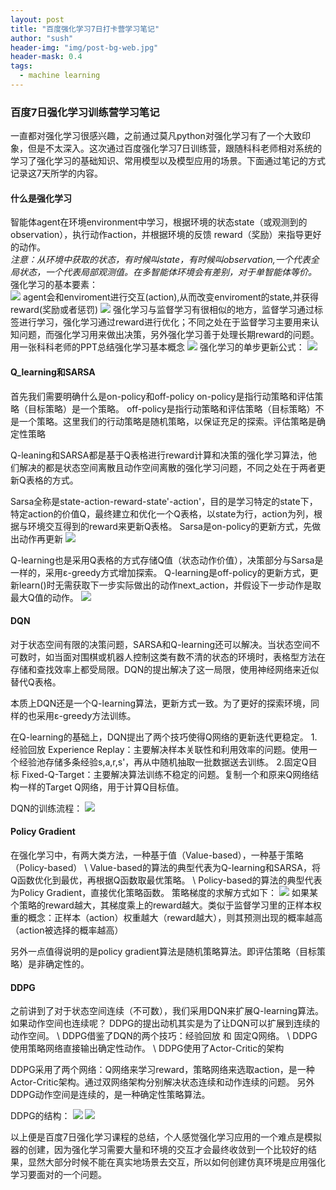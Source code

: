 ```yaml
---
layout: post
title: "百度强化学习7日打卡营学习笔记"
author: "sush"
header-img: "img/post-bg-web.jpg"
header-mask: 0.4
tags:
  - machine learning
---
```

### **百度7日强化学习训练营学习笔记**
一直都对强化学习很感兴趣，之前通过莫凡python对强化学习有了一个大致印象，但是不太深入。这次通过百度强化学习7日训练营，跟随科科老师相对系统的学习了强化学习的基础知识、常用模型以及模型应用的场景。下面通过笔记的方式记录这7天所学的内容。  

#### 什么是强化学习
智能体agent在环境environment中学习，根据环境的状态state（或观测到的observation），执行动作action，并根据环境的反馈 reward（奖励）来指导更好的动作。  
*注意：从环境中获取的状态，有时候叫state，有时候叫observation,一个代表全局状态，一个代表局部观测值。在多智能体环境会有差别，对于单智能体等价。*  
强化学习的基本要素：  
<img src="/blog/img/in-post/reforce_1.png">
agent会和enviroment进行交互(action),从而改变enviroment的state,并获得reward(奖励或者惩罚)
<img src="/blog/img/in-post/reforce_learning.png">
强化学习与监督学习有很相似的地方，监督学习通过标签进行学习，强化学习通过reward进行优化；不同之处在于监督学习主要用来认知问题，而强化学习用来做出决策，另外强化学习善于处理长期reward的问题。  
用一张科科老师的PPT总结强化学习基本概念
<img src="/blog/img/in-post/reforce_2.png">
强化学习的单步更新公式：
<img src="/blog/img/in-post/TD_update.png">


#### Q_learning和SARSA
首先我们需要明确什么是on-policy和off-policy
on-policy是指行动策略和评估策略（目标策略）是一个策略。
off-policy是指行动策略和评估策略（目标策略）不是一个策略。这里我们的行动策略是随机策略，以保证充足的探索。评估策略是确定性策略

Q-leaning和SARSA都是基于Q表格进行reward计算和决策的强化学习算法，他们解决的都是状态空间离散且动作空间离散的强化学习问题，不同之处在于两者更新Q表格的方式。

Sarsa全称是state-action-reward-state'-action'，目的是学习特定的state下，特定action的价值Q，最终建立和优化一个Q表格，以state为行，action为列，根据与环境交互得到的reward来更新Q表格。
Sarsa是on-policy的更新方式，先做出动作再更新
<img src="/blog/img/in-post/sarsa_update_function.png">

Q-learning也是采用Q表格的方式存储Q值（状态动作价值），决策部分与Sarsa是一样的，采用ε-greedy方式增加探索。
Q-learning是off-policy的更新方式，更新learn()时无需获取下一步实际做出的动作next_action，并假设下一步动作是取最大Q值的动作。
<img src="/blog/img/in-post/Q-learning-function.png">

#### DQN
对于状态空间有限的决策问题，SARSA和Q-learning还可以解决。当状态空间不可数时，如当面对围棋或机器人控制这类有数不清的状态的环境时，表格型方法在存储和查找效率上都受局限。DQN的提出解决了这一局限，使用神经网络来近似替代Q表格。

本质上DQN还是一个Q-learning算法，更新方式一致。为了更好的探索环境，同样的也采用ε-greedy方法训练。

在Q-learning的基础上，DQN提出了两个技巧使得Q网络的更新迭代更稳定。
1.经验回放 Experience Replay：主要解决样本关联性和利用效率的问题。使用一个经验池存储多条经验s,a,r,s'，再从中随机抽取一批数据送去训练。
2.固定Q目标 Fixed-Q-Target：主要解决算法训练不稳定的问题。复制一个和原来Q网络结构一样的Target Q网络，用于计算Q目标值。

DQN的训练流程：
<img src="/blog/img/in-post/DQN.png">


#### Policy Gradient
在强化学习中，有两大类方法，一种基于值（Value-based），一种基于策略（Policy-based）
\ Value-based的算法的典型代表为Q-learning和SARSA，将Q函数优化到最优，再根据Q函数取最优策略。
\ Policy-based的算法的典型代表为Policy Gradient，直接优化策略函数。
策略梯度的求解方式如下：
<img src="/blog/img/in-post/DQN.png">
如果某个策略的reward越大，其梯度乘上的reward越大。类似于监督学习里的正样本权重的概念：正样本（action）权重越大（reward越大），则其预测出现的概率越高（action被选择的概率越高）

另外一点值得说明的是policy gradient算法是随机策略算法。即评估策略（目标策略）是非确定性的。

#### DDPG
之前讲到了对于状态空间连续（不可数），我们采用DQN来扩展Q-learning算法。如果动作空间也连续呢？
DDPG的提出动机其实是为了让DQN可以扩展到连续的动作空间。
\ DDPG借鉴了DQN的两个技巧：经验回放 和 固定Q网络。
\ DDPG使用策略网络直接输出确定性动作。
\ DDPG使用了Actor-Critic的架构

DDPG采用了两个网络：Q网络来学习reward，策略网络来选取action，是一种Actor-Critic架构。通过双网络架构分别解决状态连续和动作连续的问题。
另外DDPG动作空间是连续的，是一种确定性策略算法。

DDPG的结构：
<img src="/blog/img/in-post/DDPG2.png">
<img src="/blog/img/in-post/DDPG.png">

以上便是百度7日强化学习课程的总结，个人感觉强化学习应用的一个难点是模拟器的创建，因为强化学习需要大量和环境的交互才会最终收敛到一个比较好的结果，显然大部分时候不能在真实地场景去交互，所以如何创建仿真环境是应用强化学习要面对的一个问题。











